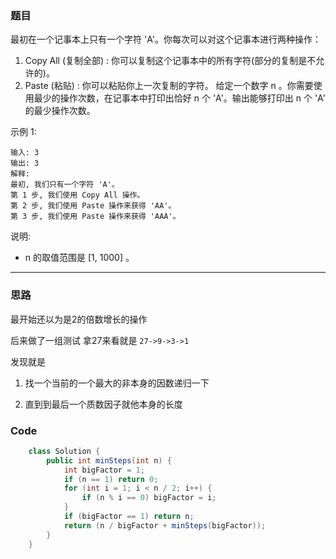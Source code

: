 ### 题目
最初在一个记事本上只有一个字符 'A'。你每次可以对这个记事本进行两种操作：

1. Copy All (复制全部) : 你可以复制这个记事本中的所有字符(部分的复制是不允许的)。
2. Paste (粘贴) : 你可以粘贴你上一次复制的字符。
给定一个数字 n 。你需要使用最少的操作次数，在记事本中打印出恰好 n 个 'A'。输出能够打印出 n 个 'A' 的最少操作次数。

示例 1:
```
输入: 3
输出: 3
解释:
最初, 我们只有一个字符 'A'。
第 1 步, 我们使用 Copy All 操作。
第 2 步, 我们使用 Paste 操作来获得 'AA'。
第 3 步, 我们使用 Paste 操作来获得 'AAA'。
```
说明:

- n 的取值范围是 [1, 1000] 。

***
### 思路
最开始还以为是2的倍数增长的操作

后来做了一组测试 拿27来看就是 ```27->9->3->1``` 

发现就是 
1. 找一个当前的一个最大的非本身的因数递归一下

2. 直到到最后一个质数因子就他本身的长度

### Code
```java
    class Solution {
        public int minSteps(int n) {
            int bigFactor = 1;
            if (n == 1) return 0;
            for (int i = 1; i < n / 2; i++) {
                if (n % i == 0) bigFactor = i;
            }
            if (bigFactor == 1) return n;
            return (n / bigFactor + minSteps(bigFactor));
        }
    }
```